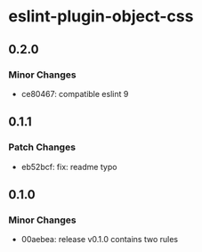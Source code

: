 # eslint-plugin-object-css

## 0.2.0

### Minor Changes

- ce80467: compatible eslint 9

## 0.1.1

### Patch Changes

- eb52bcf: fix: readme typo

## 0.1.0

### Minor Changes

- 00aebea: release v0.1.0 contains two rules
